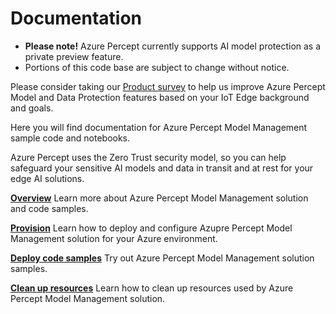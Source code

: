 Documentation
=============
- **Please note!** Azure Percept currently supports AI model protection as a private preview feature.  
- Portions of this code base are subject to change without notice.

Please consider taking our [Product survey](https://go.microsoft.com/fwlink/?linkid=2156573) to help us improve Azure Percept Model and Data Protection features based on your IoT Edge background and goals.

Here you will find documentation for Azure Percept Model Management sample code and notebooks.

Azure Percept uses the Zero Trust security model, so you can help safeguard your sensitive AI models and data in transit and at rest for your edge AI solutions.

[**Overview**](./secured-locker-overview.md) Learn more about Azure Percept Model Management solution and code samples.

[**Provision**](./provision-a-secured-locker.md) Learn how to deploy and configure Azupre Percept Model Management solution for your Azure environment.

[**Deploy code samples**](https://github.com/kalpesh94/azure-percept-advanced-development/blob/main/secured_locker/provision-a-secured-locker.md#step-5-try-out-samples) Try out Azure Percept Model Management solution samples.

[**Clean up resources**](https://github.com/kalpesh94/azure-percept-advanced-development/blob/main/secured_locker/provision-a-secured-locker.md#step-6-clean-up-resources) Learn how to clean up resources used by Azure Percept Model Management solution. 




